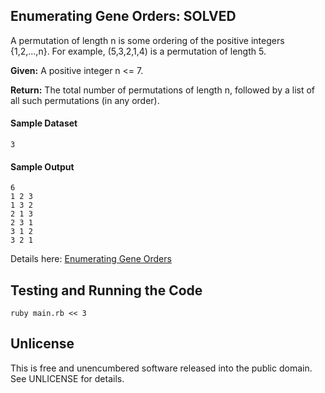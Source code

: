 ## Enumerating Gene Orders: SOLVED

A permutation of length n is some ordering of the positive integers {1,2,...,n}. For example, (5,3,2,1,4) is a permutation of length 5.

**Given:** A positive integer n <= 7.

**Return:** The total number of permutations of length n, followed by a list of all such permutations (in any order).

#### Sample Dataset

    3

#### Sample Output

    6
    1 2 3
    1 3 2
    2 1 3
    2 3 1
    3 1 2
    3 2 1
    
Details here: [Enumerating Gene Orders](http://rosalind.info/problems/perm/)
    
## Testing and Running the Code

    ruby main.rb << 3
    
## Unlicense

This is free and unencumbered software released into the public domain.  See UNLICENSE for details.
